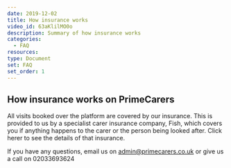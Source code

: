 ```yaml
---
date: 2019-12-02
title: How insurance works
video_id: 63aKlilMO0o
description: Summary of how insurance works
categories:
  - FAQ
resources:
type: Document
set: FAQ
set_order: 1
---
```


## How insurance works on PrimeCarers

All visits booked over the platform are covered by our insurance. This is provided to us by a specialist carer insurance company, Fish, which covers you if anything happens to the carer or the person being looked after. Click herer to see the details of that insurance.

If you have any questions, email us on admin@primecarers.co.uk or give us a call on 02033693624
